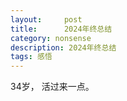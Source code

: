 ```yaml
---
layout:     post
title:      2024年终总结
category: nonsense
description: 2024年终总结
tags: 感悟
---
```


34岁， 活过来一点。

<!-- 

**工作**
你猜怎么着，真的被裁啦。3月底拿了n+1， 4.30last day。 还行，年终齐全（虽然全体8折），n+1，一个月缓冲，年假也换了1个月工资，春节还发了个红包。虽然sb xx，但是也就这样了。想活水，但是挺难的，而且想先把钱拿到再说。 4月份出去玩了一圈，5月开始找工作，好难好难， 面了40家公司/部门？，60多面。3个多月时间，从开始讲项目都磕巴，到一天就能把所有面试内容过一遍，比上班累多了。但结果却不怎么样，有几个就要拿到offer了，连背调都完事儿了，也黄了，呵呵。最后去了一家小国企，一开始面试的时候我听项目感觉不太靠谱，不过毕竟是国企，稳定一丢丢（也就一丢,就不计较了吧。工资嘛，说出来吓死一大片，谁听了不得说句：「啊？」唯一的好处就是准时下班，工作内容及其简单，甚至可以摸鱼。每天中午去遛一个小时弯，健康得不得了，尸斑都淡了。行吧，本来还想再攒点儿钱再找个这样的工作，比我预想得早很多，这也是没办法的事。其实我换工作不频繁，感觉每家公司都是我的缘分，希望这家公司最少能干5年，所以领导们请加油，不要把部门搞没，谢谢。

**副线学习计划**
今年上半年都在复习准备面试，所以没啥学的。找到工作后，把软考中级考了，然后CTF又看了一遍，明年准备重新再学一次日语了。

**读书**
同样因为面试，上半年没看啥书，下半年在地铁上猛看。印象深刻的有规则的悖论，桶川跟踪狂杀人事件，人类世的资本轮。社科和小说都看了一些，感觉总量上并没有很少相比去年。按照现在的工作强度，明年应该可以看不少书吧，尤其地铁上看书感觉挺好的。

**电影**
感觉电影看得很少，补了很多电视剧和综艺。但是还是有一部电影让我无法忘怀，甚至想起来就要流泪。说实话，这部电影我在看的时候没有关注故事背景，看得时候隐约能感到一些，等看完看了故事背景之后真的止不住流眼泪，甚至第二天出去玩，在火车上一直在哭，不知道的还以为因为裁员哭呢哈哈哈哈。而且这个故事背景的点也是我最担心发生的那种场景，真的很难走出来那个想象。女主角的演员写了首歌给这个电影，我循环播放了一整年，现在还在听，太好听惹。又梦幻又悲伤的电影。话说日本也有个类似的电影。唉，能不能不要这样了，我需要一些开心的，没错，就是你泰国人。今年刷豆瓣也刷得很勤，还好，没有让我一直喜欢的泰国人，我只看看剧，体验一把偶像剧吧。

**音乐**
开年就被樱坂46控制住了，看了start over！很多遍，被karin拉进坑，进而爱上了小狗，小狗真的跳舞好看，脑子聪明，因为聪明所有很搞笑，学习也很好，对社会议题也很关心，非常温柔的一个人。我一个从来不买周边的人，买了好几套生写，小狗的魅力。但是小狗人气中下，很想去握手会，很想去演唱会，但是我执行力太差了，虽然我办了签证，但今年能不能去真不好说。先学日语吧。

**趣味**
偶像宅二次元宅集一身。今年还去了趟上海，看了沈女士的见面会，沈女士我关注比较少了，但沈女士在我心里还是有一席之地的。

**身体&生活**
瘦了20斤，找工作和上班期间每天都坚持锻炼，也注意吃，所以体重下降了，25年希望还能再瘦个1，20斤。不过体检报告不太乐观，尿酸飙升，所以很注意饮食。尿血我还没去查，年后吧。
缓冲期出去玩儿一圈，苏州啥的，因为一直想去。但也就那样吧，不是很激动，我其实是不会玩儿的那种人，不是苏州不好的意思。

**计划**
虽然去年就想捡日语，但并没有，25-26的计划也重新调整了，希望25年真的开始日语start over。

**胡说八道**
钱啊很难攒了，但还是在攒，再次祈求上天让这个部门多活几年，求求了🙏。然后该玩儿玩儿吧，这个工作强度和难度，感觉干啥都行。其实想干副业，但是啥也不会，啥也不想干，所以也不强求自己了，想躺着就躺着吧。

前两天去南锣鼓巷，八百年没去过了，上次去可能是看音乐剧，再往前是买杂志。想起那个时候的自己站在街里，心里湿漉漉的，阴冷阴冷的，并且有风从胸口刮出来的感觉，我很惊讶，以前的我那么痛苦吗。看来我也是凡夫俗子一个啊，现在的我依然痛苦，但好一点，即便每天还是觉得「这合理吗？」，但那种透心凉，阴云落在身上的感觉少了。唉，好贱。

34岁了， 是感觉活过来一点了，钱依然是没有的， 但生活也许要开始了。

-->

